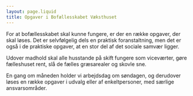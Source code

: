 ```yaml
---
layout: page.liquid
title: Opgaver i Bofællesskabet Væksthuset
---
```


For at bofællesskabet skal kunne fungere, er der en række opgaver, der skal
løses. Det er selvfølgelig dels en praktisk foranstaltning, men det er også i
de praktiske opgaver, at en stor del af det sociale samvær ligger.

Udover madhold skal alle husstande på skift fungere som viceværter, gøre
fælleshuset rent, slå de fælles græsarealer og skovle sne.

En gang om måneden holder vi arbejdsdag om søndagen, og derudover løses en
række opgaver i udvalg eller af enkeltpersoner, med særlige ansvarsområder.
